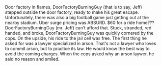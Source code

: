 Door factory in flames, DoorFactoryBurningGuy (that is to say, Jeff) stepped outside the door factory, ready to make his great escape. 
Unfortunately, there was also a big football game just getting out at the nearby stadium.
Uber surge pricing was ABSURD.
$60 for a ride home??? DoorFactoryBurningGuy (mr. Jeff) can't afford that. 
Stuck, stranded, red handed, and broke, DoorFactoryBurningGuy was quickly cornered by the cops. 
On the upside, his ride to the jail cell was free.
The first thing he asked for was a lawyer specialized in arson.
That's not a lawyer who loves to commit arson, but to practice its law. 
He would know the best way to avoid the coming charges.
When the cops asked why an arson laywer, he said no reason and smiled. 